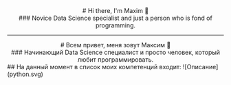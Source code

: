 <center> # Hi there, I'm Maxim 👋 </center> 
<center> ### Novice Data Science specialist and just a person who is fond of programming. </center>

---
<center> # Всем привет, меня зовут Максим 👋 </center> 
<center> ### Начинающий Data Science специалист и просто человек, который любит программировать. </center>
## На данный момент в список моих компетенций входит:
![Описание](python.svg)

<!--
**MxWassermann/MxWassermann** is a ✨ _special_ ✨ repository because its `README.md` (this file) appears on your GitHub profile.

Here are some ideas to get you started:

- 🔭 I’m currently working on ...
- 🌱 I’m currently learning ...
- 👯 I’m looking to collaborate on ...
- 🤔 I’m looking for help with ...
- 💬 Ask me about ...
- 📫 How to reach me: ...
- 😄 Pronouns: ...
- ⚡ Fun fact: ...
-->
